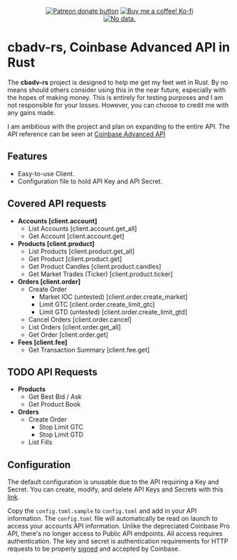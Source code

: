 <p align="center">
    <a href="https://patreon.com/ohkthx" title="Donate to this project using Patreon">
        <img src="https://img.shields.io/badge/patreon-donate-red.svg?style=for-the-badge&color=f38ba8&label=PATREON&logo=patreon&logoColor=f38ba8&labelColor=11111b"
            alt="Patreon donate button"></a>
    <a href="https://ko-fi.com/G2G0J79MY" title="Donate to this project using Ko-fi">
        <img src="https://img.shields.io/badge/kofi-donate-ffffff.svg?style=for-the-badge&color=fab387&label=KOFI&logo=kofi&logoColor=fab387&labelColor=11111b"
            alt="Buy me a coffee! Ko-fi"></a>
<br>
    <a href="https://github.com/ohkthx/xIPL" title="Size of the repo!">
        <img src="https://img.shields.io/github/repo-size/ohkthx/cbadv-rs?style=for-the-badge&color=cba6f7&label=SIZE&logo=codesandbox&logoColor=cba6f7&labelColor=11111b"
            alt="No data."></a>
</p>

# cbadv-rs, Coinbase Advanced API in Rust


The **cbadv-rs** project is designed to help me get my feet wet in Rust. By no means should others consider using this in the near future, especially with the hopes of making money. This is entirely for testing purposes and I am not responsible for your losses. However, you can choose to credit me with any gains made.

I am ambitious with the project and plan on expanding to the entire API. The API reference can be seen at [Coinbase Advanced API](https://docs.cloud.coinbase.com/advanced-trade-api/reference)

## Features
- Easy-to-use Client.
- Configuration file to hold API Key and API Secret.

## Covered API requests

- **Accounts [client.account]**
  - List Accounts [client.account.get_all]
  - Get Account [client.account.get]
- **Products [client.product]**
  - List Products [client.product.get_all]
  - Get Product [client.product.get]
  - Get Product Candles [client.product.candles]
  - Get Market Trades (Ticker) [client.product.ticker]
- **Orders [client.order]**
  - Create Order 
    - Market IOC (untested) [client.order.create_market]
    - Limit GTC [client.order.create_limit_gtc]
    - Limit GTD (untested) [client.order.create_limit_gtd]
  - Cancel Orders [client.order.cancel]
  - List Orders [client.order.get_all]
  - Get Order [client.order.get]
- **Fees [client.fee]**
  - Get Transaction Summary [client.fee.get]

## TODO API Requests

- **Products**
  - Get Best Bid / Ask
  - Get Product Book
- **Orders**
  - Create Order 
    - Stop Limit GTC
    - Stop Limit GTD
  - List Fills

## Configuration

The default configuration is unusable due to the API requiring a Key and Secret. You can create, modify, and delete API Keys and Secrets with this [link](https://www.coinbase.com/settings/api).

Copy the `config.toml.sample` to `config.toml` and add in your API information. The `config.toml` file will automatically be read on launch to access your accounts API information. Unlike the depreciated Coinbase Pro API, there's no longer access to Public API endpoints. All access requires authentication. The key and secret is authentication requirements for HTTP requests to be properly [signed](https://docs.cloud.coinbase.com/advanced-trade-api/docs/rest-api-auth) and accepted by Coinbase.
